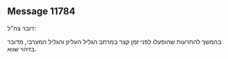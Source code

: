 ## Message 11784

דובר צה"ל:

בהמשך להתרעות שהופעלו לפני זמן קצר במרחב הגליל העליון והגליל המערבי, מדובר בזיהוי שווא.

